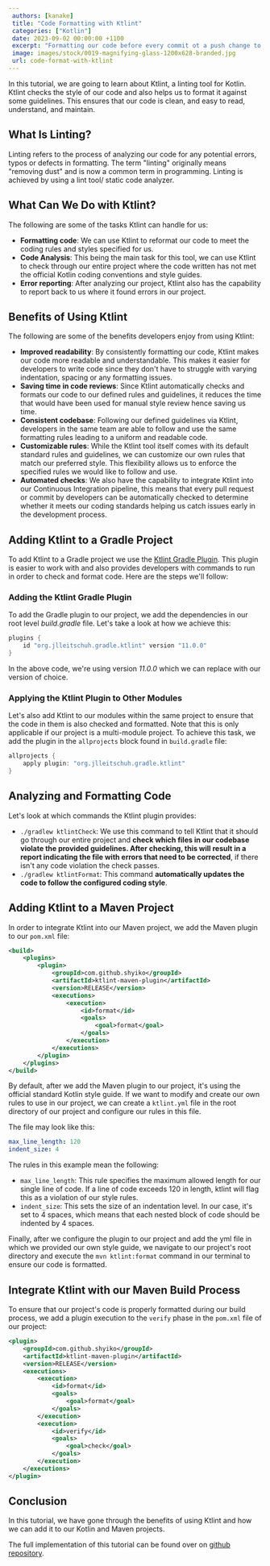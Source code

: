 ```yaml
---
 authors: [kanake]
 title: "Code Formatting with Ktlint"
 categories: ["Kotlin"]
 date: 2023-09-02 00:00:00 +1100
 excerpt: "Formatting our code before every commit ot a push change to our remote repository is a vitable step to keep our code clean, in this article we shall discuss how to use Ktlint to format our Kotlin code"
 image: images/stock/0019-magnifying-glass-1200x628-branded.jpg
 url: code-format-with-ktlint
---
```


In this tutorial, we are going to learn about Ktlint, a linting tool for Kotlin. Ktlint checks the style of our code and also helps us to format it against some guidelines. This ensures that our code is clean, and easy to read, understand, and maintain.


## What Is Linting?
Linting refers to the process of analyzing our code for any potential errors, typos or defects in formatting. The term "linting" originally means "removing dust" and is now a common term in programming. Linting is achieved by using a lint tool/ static code analyzer.

## What Can We Do with Ktlint?
The following are some of the tasks Ktlint can handle for us:
 * **Formatting code**: We can use Ktlint to reformat our code to meet the coding rules and styles specified for us.
 * **Code Analysis**: This being the main task for this tool, we can use Ktlint to check through our entire project where the code written has not met the official Kotlin coding conventions and style guides.
 * **Error reporting**: After analyzing our project, Ktlint also has the capability to report back to us where it found errors in our project.

## Benefits of Using Ktlint
The following are some of the benefits developers enjoy from using Ktlint:
  * **Improved readability**: By consistently formatting our code, Ktlint makes our code more readable and understandable. This makes it easier for developers to write code since they don't have to struggle with varying indentation, spacing or any formatting issues.
  * **Saving time in code reviews**: Since Ktlint automatically checks and formats our code to our defined rules and guidelines, it reduces the time that would have been used for manual style review hence saving us time.
  * **Consistent codebase**: Following our defined guidelines via Ktlint, developers in the same team are able to follow and use the same formatting rules leading to a uniform and readable code.
  * **Customizable rules**: While the Ktlint tool itself comes with its default standard rules and guidelines, we can customize our own rules that match our preferred style. This flexibility allows us to enforce the specified rules we would like to follow and use.
  * **Automated checks**: We also have the capability to integrate Ktlint into our Continuous Integration pipeline, this means that every pull request or commit by developers can be automatically checked to determine whether it meets our coding standards helping us catch issues early in the development process.

## Adding Ktlint to a Gradle Project
  To add Ktlint to a Gradle project we use the [Ktlint Gradle Plugin](https://github.com/JLLeitschuh/ktlint-gradle). This plugin is easier to work with and also provides developers with commands to run in order to check and format code. Here are the steps we'll follow:

### Adding the Ktlint Gradle Plugin
  To add the Gradle plugin to our project, we add the dependencies in our root level *build.gradle*  file.
  Let's take a look at how we achieve this:
```groovy
plugins {
    id "org.jlleitschuh.gradle.ktlint" version "11.0.0"
}
```
In the above code, we're using version *11.0.0* which we can replace with our version of choice.

### Applying the Ktlint Plugin to Other Modules
Let's also add Ktlint to our modules within the same project to ensure that the code in them is also checked and formatted. Note that this is only applicable if our project is a multi-module project. To achieve this task, we add the plugin in the `allprojects` block found in `build.gradle` file:

```groovy
allprojects {
    apply plugin: "org.jlleitschuh.gradle.ktlint"
}
```
## Analyzing and Formatting Code
Let's look at which commands the Ktlint plugin provides:
* `./gradlew ktlintCheck`:
We use this command to tell Ktlint that it should go through our entire project and **check which files in our codebase violate the provided guidelines. After checking, this will result in a report indicating the file with errors that need to be corrected**, if there isn't any code violation the check passes.
* `./gradlew ktlintFormat`:
This command **automatically updates the code to follow the configured coding style**.

## Adding Ktlint to a Maven Project
In order to integrate Ktlint into our Maven project, we add the Maven plugin to our `pom.xml` file:

```xml 
<build>
    <plugins>
        <plugin>
            <groupId>com.github.shyiko</groupId>
            <artifactId>ktlint-maven-plugin</artifactId>
            <version>RELEASE</version> 
            <executions>
                <execution>
                    <id>format</id>
                    <goals>
                        <goal>format</goal>
                    </goals>
                </execution>
            </executions>
        </plugin>
    </plugins>
</build>
```

By default, after we add the Maven plugin to our project, it's using the official standard Kotlin style guide. If we want to modify and create our own rules to use in our project, we can create a `ktlint.yml` file in the root directory of our project and configure our rules in this file.

The file may look like this:

```yaml
max_line_length: 120
indent_size: 4
```

The rules in this example mean the following:

- `max_line_length`: This rule specifies the maximum allowed length for our single line of code. If a line of code exceeds 120 in length, ktlint will flag this as a violation of our style rules.
- `indent_size`: This sets the size of an indentation level. In our case, it's set to 4 spaces, which means that each nested block of code should be indented by 4 spaces.

Finally, after we configure the plugin to our project and add the yml file in which we provided our own style guide, we navigate to our project's root directory and execute the `mvn ktlint:format` command in our terminal to ensure our code is formatted.

## Integrate Ktlint with our Maven Build Process
To ensure that our project's code is properly formatted during our build process, we add a plugin execution to the `verify` phase in the `pom.xml` file of our project:

```xml
<plugin>
    <groupId>com.github.shyiko</groupId>
    <artifactId>ktlint-maven-plugin</artifactId>
    <version>RELEASE</version>
    <executions>
        <execution>
            <id>format</id>
            <goals>
                <goal>format</goal>
            </goals>
        </execution>
        <execution>
            <id>verify</id>
            <goals>
                <goal>check</goal>
            </goals>
        </execution>
    </executions>
</plugin>
```
## Conclusion
In this tutorial, we have gone through the benefits of using Ktlint and how we can add it to our Kotlin and Maven projects.

The full implementation of this tutorial can be found over on [github repository](https://github.com/thombergs/code-examples/tree/master/kotlin).
